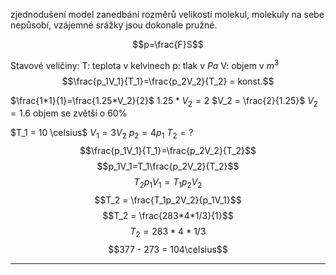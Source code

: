 zjednodušení model
zanedbání rozměrů velikostí molekul, molekuly na sebe nepůsobí, vzájemné srážky jsou dokonale pružné.

$$p=\frac{F}S$$

Stavové veličiny:
T: teplota v kelvinech
p: tlak v $Pa$
V: objem v $m^3$
$$\frac{p_1V_1}{T_1}=\frac{p_2V_2}{T_2} = konst.$$





$\frac{1*1}{1}=\frac{1.25*V_2}{2}$
$1.25*V_2=2$
$V_2 = \frac{2}{1.25}$
$V_2=1.6$
objem se zvětší o 60%

$T_1 = 10 \celsius$
$V_1 = 3V_2$
$p_2 = 4p_1$
$T_2=  ?$
$$\frac{p_1V_1}{T_1}=\frac{p_2V_2}{T_2}$$
$$p_1V_1=T_1\frac{p_2V_2}{T_2}$$
$$T_2p_1V_1=T_1p_2V_2$$
$$T_2 = \frac{T_1p_2V_2}{p_1V_1}$$
$$T_2 = \frac{283*4*1/3}{1}$$
$$T_2 = 283*4*1/3$$
$$377 - 273 = 104\celsius$$

---
